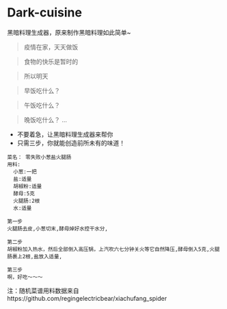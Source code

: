 # Dark-cuisine
黑暗料理生成器，原来制作黑暗料理如此简单~

 
> 疫情在家，天天做饭

> 食物的快乐是暂时的

> 所以明天

> 早饭吃什么？

> 午饭吃什么？

> 晚饭吃什么？
 ...

- 不要着急，让黑暗料理生成器来帮你
- 只需三步，你就能创造前所未有的味道！

```
菜名： 零失败小葱盐火腿肠
用料:
  小葱:一把
  盐:适量
  胡椒粉:适量
  酵母:5克
  火腿肠:2根
  水:适量

第一步
火腿肠去皮,小葱切末,酵母焯好水控干水分,

第二步
胡椒粉加入热水，然后全部倒入高压锅，上汽吹六七分钟关火等它自然降压,酵母倒入5克,火腿肠裹上2根,盐放入适量,

第三步
啊，好吃～～～
```

注：随机菜谱用料数据来自https://github.com/regingelectricbear/xiachufang_spider
